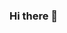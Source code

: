 ### Hi there 👋

<!--
**carloslozanouib/carloslozanouib** is a ✨ _special_ ✨ repository because its `README.md` (this file) appears on your GitHub profile.

Here are some ideas to get you started:
I'm currently working... so I will update my readme later :)
- 🔭 I’m currently working on ...
- 🌱 I’m currently learning ...
- 👯 I’m looking to collaborate on ...
- 🤔 I’m looking for help with ...
- 💬 Ask me about ...
- 📫 How to reach me: ...
- 😄 Pronouns: ...
- ⚡ Fun fact: ...
-->
